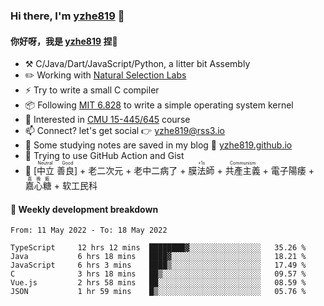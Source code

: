 ### Hi there, I'm [yzhe819](https://github.com/yzhe819) 👋

#### 你好呀，我是 [yzhe819](https://github.com/yzhe819) 捏👋

- :hammer_and_pick: C/Java/Dart/JavaScript/Python, a litter bit Assembly
- :pencil2: Working with [Natural Selection Labs](https://github.com/NaturalSelectionLabs)
- ⚡ Try to write a small C compiler
- 📦 Following [MIT 6.828](https://pdos.csail.mit.edu/6.828/2018/overview.html) to write a simple operating system kernel
- 🧪 Interested in [CMU 15-445/645](https://15445.courses.cs.cmu.edu/fall2020/) course
- 📫 Connect? let's get social 👉 yzhe819@rss3.io
- :scroll: Some studying notes are saved in my blog :space_invader: [yzhe819.github.io](https://yzhe819.github.io/)
- 🌟 Trying to use GitHub Action and Gist
- 🔑 <ruby>[中立 善良]<rp>（</rp><rt>Neutral Good</rt><rp>）</rp></ruby> + 老二次元 + 老中二病了 + <ruby>膜法師<rp>（</rp><rt>+1s</rt><rp>）</rp></ruby> +  <ruby>共產主義<rp>（</rp><rt>Communism</rt><rp>）</rp></ruby> + 電子陽痿 + <ruby>嘉心糖<rp>（</rp><rt>嘉晚飯</rt><rp>）</rp></ruby> + 软工民科



#### 📝 Weekly development breakdown

<!--START_SECTION:waka-->

```text
From: 11 May 2022 - To: 18 May 2022

TypeScript     12 hrs 12 mins  ████████▓░░░░░░░░░░░░░░░░   35.26 %
Java           6 hrs 18 mins   ████▓░░░░░░░░░░░░░░░░░░░░   18.21 %
JavaScript     6 hrs 3 mins    ████▒░░░░░░░░░░░░░░░░░░░░   17.49 %
C              3 hrs 18 mins   ██▒░░░░░░░░░░░░░░░░░░░░░░   09.57 %
Vue.js         2 hrs 58 mins   ██░░░░░░░░░░░░░░░░░░░░░░░   08.59 %
JSON           1 hr 59 mins    █▒░░░░░░░░░░░░░░░░░░░░░░░   05.76 %
```

<!--END_SECTION:waka-->



